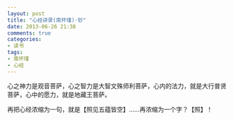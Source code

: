 ```yaml
---
layout: post
title: "心经讲录(南怀瑾)·钞"
date: 2013-06-26 21:38
comments: true
categories: 
- 读书
tags:
- 南怀瑾
- 心经
---
```


心之神力是观音菩萨，心之智力是大智文殊师利菩萨，心内的法力，就是大行普贤菩萨，心中的愿力，就是地藏王菩萨。

再把心经浓缩为一句，就是【照见五蕴皆空】……再浓缩为一个字？【照】！
